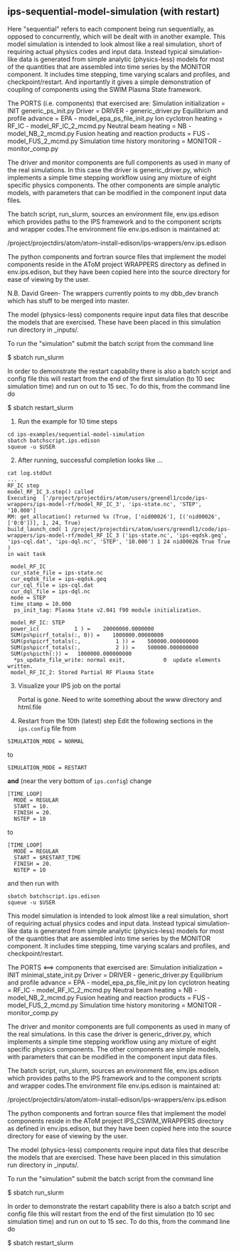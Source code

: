 ## ips-sequential-model-simulation (with restart)
Here "sequential" refers to each component being run sequentially, as opposed to 
concurrently, which will be dealt with in another example.
This model simulation is intended to look almost like a real simulation, short of 
requiring actual physics codes and input data.  Instead typical simulation-like data is 
generated from simple analytic (physics-less) models for most of the quantities that are 
assembled into time series by the MONITOR component.  It includes time stepping, 
time varying scalars and profiles, and checkpoint/restart. And inportantly it gives a
simple demonstration of coupling of components using the SWIM Plasma State framework.

The PORTS (i.e. components) that exercised are:
Simulation initialization = INIT  generic_ps_init.py
Driver = DRIVER - generic_driver.py
Equilibrium and profile advance = EPA - model_epa_ps_file_init.py
Ion cyclotron heating = RF_IC - model_RF_IC_2_mcmd.py
Neutral beam heating = NB - model_NB_2_mcmd.py
Fusion heating and reaction products = FUS - model_FUS_2_mcmd.py
Simulation time history monitoring = MONITOR -  monitor_comp.py

The driver and monitor components are full components as used in many of the real 
simulations.  In this case the driver is generic_driver.py, which implements a simple 
time stepping workflow using any mixture of eight specific physics components.  The other 
components are simple analytic models, with parameters that can be modified in the component 
input data files.  

The batch script, run_slurm, sources an environment file, env.ips.edison which provides
paths to the IPS framework and to the component scripts and wrapper codes.The environment 
file env.ips.edison is maintained at:

/project/projectdirs/atom/atom-install-edison/ips-wrappers/env.ips.edison

The python components and fortran source files that implement the model 
components reside in the AToM project WRAPPERS directory as defined in 
env.ips.edison, but they have been copied here into the source directory for ease of 
viewing by the user.

N.B. David Green- The wrappers currently points to my dbb_dev branch which has stuff to
be merged into master.

The model (physics-less) components require input data files that describe the models that
are exercised.  These have been placed in this  simulation run directory in _inputs/.

To run the "simulation" submit the batch script from the command line

$ sbatch run_slurm

In order to demonstrate the restart capability there is also a batch script and config
file this will restart from the end of the first simulation (to 10 sec simulation time) 
and run on out to 15 sec.  To do this, from the command line do

$ sbatch restart_slurm
1. Run the example for 10 time steps
  
  ```
  cd ips-examples/sequential-model-simulation
  sbatch batchscript.ips.edison
  squeue -u $USER
  ```

2. After running, successful completion looks like ...

  ```
  cat log.stdOut
  ...
  RF_IC step
  model_RF_IC_3.step() called
  Executing  ['/project/projectdirs/atom/users/greendl1/code/ips-wrappers/ips-model-rf/model_RF_IC_3', 'ips-state.nc', 'STEP', '10.000']
  RM: get_allocation() returned %s (True, ['nid00026'], [('nid00026', ['0:0'])], 1, 24, True)
  build_launch_cmd( 1 /project/projectdirs/atom/users/greendl1/code/ips-wrappers/ips-model-rf/model_RF_IC_3 ('ips-state.nc', 'ips-eqdsk.geq', 'ips-cql.dat', 'ips-dql.nc', 'STEP', '10.000') 1 24 nid00026 True True )
  in wait task
  
   model_RF_IC
   cur_state_file = ips-state.nc
   cur_eqdsk_file = ips-eqdsk.geq
   cur_cql_file = ips-cql.dat
   cur_dql_file = ips-dql.nc
   mode = STEP
   time_stamp = 10.000
    ps_init_tag: Plasma State v2.041 f90 module initialization.
  
   model_RF_IC: STEP
   power_ic(           1 ) =    20000000.0000000
   SUM(ps%picrf_totals(:, 0)) =    1000000.00000000
   SUM(ps%picrf_totals(:,           1 )) =    500000.000000000
   SUM(ps%picrf_totals(:,           2 )) =    500000.000000000
   SUM(ps%picth(:)) =   1000000.000000000
    *ps_update_file_write: normal exit,            0  update elements written.
   model_RF_IC_2: Stored Partial RF Plasma State
  ```

3. Visualize your IPS job on the portal 

   Portal is gone.  Need to write something about the www directory and html.file

4. Restart from the 10th (latest) step
  Edit the following sections in the `ips.config` file from 
  ```
  SIMULATION_MODE = NORMAL
  ```
  to
  ```
  SIMULATION_MODE = RESTART
  ```
  **and** (near the very bottom of `ips.config`) change
  ```
  [TIME_LOOP]
    MODE = REGULAR
    START = 10.
    FINISH = 20.
    NSTEP = 10
  ```
  to
  ```
  [TIME_LOOP]
    MODE = REGULAR
    START = $RESTART_TIME
    FINISH = 20.
    NSTEP = 10
  ```
  and then run with
  ```
  sbatch batchscript.ips.edison
  squeue -u $USER
  ```


This model simulation is intended to look almost like a real simulation, short of 
requiring actual physics codes and input data.  Instead typical simulation-like data is 
generated from simple analytic (physics-less) models for most of the quantities that are 
assembled into time series by the MONITOR component.  It includes time stepping, 
time varying scalars and profiles, and checkpoint/restart.

The PORTS <==> components that exercised are:
Simulation initialization = INIT  minimal_state_init.py
Driver = DRIVER - generic_driver.py
Equilibrium and profile advance = EPA - model_epa_ps_file_init.py
Ion cyclotron heating = RF_IC - model_RF_IC_2_mcmd.py
Neutral beam heating = NB - model_NB_2_mcmd.py
Fusion heating and reaction products = FUS - model_FUS_2_mcmd.py
Simulation time history monitoring = MONITOR -  monitor_comp.py

The driver and monitor components are full components as used in many of the real 
simulations.  In this case the driver is generic_driver.py, which implements a simple 
time stepping workflow using any mixture of eight specific physics components.  The other 
components are simple models, with parameters that can be modified in the component 
input data files.  

The batch script, run_slurm, sources an environment file, env.ips.edison which provides
paths to the IPS framework and to the component scripts and wrapper codes.The environment 
file env.ips.edison is maintained at:

/project/projectdirs/atom/atom-install-edison/ips-wrappers/env.ips.edison

The python components and fortran source files that implement the model 
components reside in the AToM project IPS_CSWIM_WRAPPERS directory as defined in 
env.ips.edison, but they have been copied here into the source directory for ease of 
viewing by the user.

The model (physics-less) components require input data files that describe the models that
are exercised.  These have been placed in this  simulation run directory in _inputs/.

To run the "simulation" submit the batch script from the command line

$ sbatch run_slurm

In order to demonstrate the restart capability there is also a batch script and config
file this will restart from the end of the first simulation (to 10 sec simulation time) 
and run on out to 15 sec.  To do this, from the command line do

$ sbatch restart_slurm
